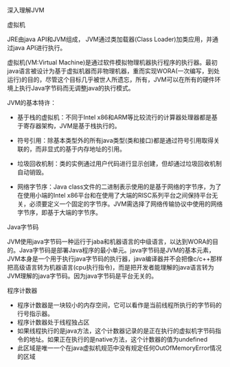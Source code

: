深入理解JVM

虚拟机

JRE由java API和JVM组成， JVM通过类加载器(Class Loader)加类应用，并通过java API进行执行。

虚拟机(VM:Virtual Machine)是通过软件模拟物理机器执行程序的执行器。最初java语言被设计为基于虚拟机器而非物理机器，重而实现WORA(一次编写，到处运行)的目的，尽管这个目标几乎被世人所遗忘，所有，JVM可以在所有的硬件环境上执行Java字节码而无调整java的执行模式。

JVM的基本特许：

- 基于栈的虚拟机：不同于Intel x86和ARM等比较流行的计算器处理器都是基于寄存器架构，JVM是基于栈执行的。

- 符号引用：除基本类型外的所有java类型(类和接口)都是通过符号引用取得关联的，而非显式的基于内存地址的引用。

- 垃圾回收机制：类的实例通过用户代码进行显示创建，但却通过垃圾回收机制自动销毁。

- 网络字节序：Java class文件的二进制表示使用的是基于网络的字节序，为了在使用小端的Intel x86平台和在使用了大端的RISC系列平台之间保持平台无关，必须要定义一个固定的字节序。JVM需选择了网络传输协议中使用的网络字节序，即基于大端的字节序。

  

Java字节码

JVM使用java字节码一种运行于jaba和机器语言的中级语言，以达到WORA的目的。Java字节码是部署Java程序的最小单元。java字节码是JVM的基本元素，JVM本身是一个用于执行java字节码的执行器，java编译器并不会把像c/c++那样把高级语言转为机器语言(cpu执行指令)，而是把开发者能理解的java语言转为JVM理解的java字节码。因为java字节码是平台无关的。

程序计数器

- 程序计数器是一块较小的内存空间，它可以看作是当前线程所执行的字节码的行号指示器。
- 程序计数器处于线程独占区
- 如果线程执行的是java方法，这个计数器记录的是正在执行的虚拟机字节码指令的地址。如果正在执行的是native方法，这个计数器的值为undefined
- 此区域是唯一一个在java虚拟机规范中没有规定任何OutOfMemoryError情况的区域